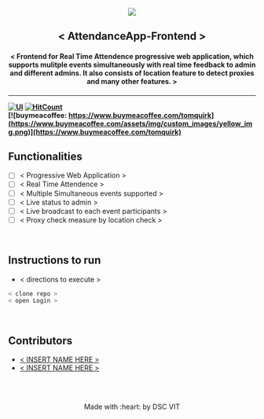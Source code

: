 <p align="center">
	<img src="https://user-images.githubusercontent.com/30529572/72455010-fb38d400-37e7-11ea-9c1e-8cdeb5f5906e.png" />
	<h2 align="center"> < AttendanceApp-Frontend > </h2>
	<h4 align="center"> < Frontend for Real Time Attendence progressive web application, which supports mulitple events simultaneously with real time feedback to admin and different admins. It also consists of location feature to detect proxies and many other features. > <h4>
</p>

--- 
  [![UI ](https://img.shields.io/badge/User%20Interface-Link%20to%20UI-orange?style=flat-square&logo=appveyor)](INSERT_UI_LINK_HERE)
[![HitCount](http://hits.dwyl.io/Nirmitjatana/attendanceApp-frontend.svg)](http://hits.dwyl.io/Nirmitjatana/attendanceApp-frontend)
<br>
[![buymeacoffee: https://www.buymeacoffee.com/tomquirk](https://www.buymeacoffee.com/assets/img/custom_images/yellow_img.png)](https://www.buymeacoffee.com/tomquirk)
## Functionalities
- [ ] < Progressive Web Application >
- [ ]  < Real Time Attendence >
- [ ]  < Multiple Simultaneous events supported >
- [ ]  < Live status to admin >
- [ ]  < Live broadcast to each event participants >
- [ ]  < Proxy check measure by location check >
<br>


## Instructions to run

* < directions to execute >

```bash
< clone repo >
< open Login >
```

<br>

## Contributors

* [ < INSERT NAME HERE > ](INSERT_PROFILE_URL_HERE)
* [ < INSERT NAME HERE > ](INSERT_PROFILE_URL_HERE)



<br>
<br>

<p align="center">
	Made with :heart: by DSC VIT
</p>


